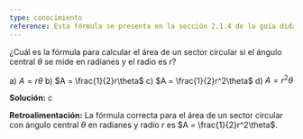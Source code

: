 ```yaml
---
type: conocimiento
reference: Esta fórmula se presenta en la sección 2.1.4 de la guía didáctica
---
```

¿Cuál es la fórmula para calcular el área de un sector circular si el ángulo central $\theta$ se mide en radianes y el radio es $r$?

a) $A = r\theta$
b) $A = \frac{1}{2}r\theta$
c) $A = \frac{1}{2}r^2\theta$
d) $A = r^2\theta$

**Solución:** c

**Retroalimentación:** La fórmula correcta para el área de un sector circular con ángulo central $\theta$ en radianes y radio $r$ es $A = \frac{1}{2}r^2\theta$. 
